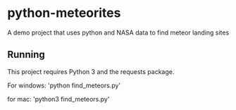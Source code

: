 # python-meteorites
A demo project that uses python and NASA data to find meteor landing sites

## Running
This project requires Python 3 and the requests package.

For windows:
'python find_meteors.py'

for mac:
'python3 find_meteors.py'
